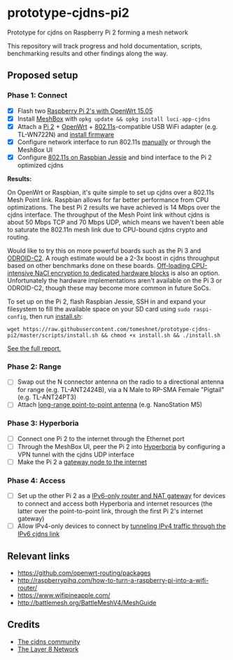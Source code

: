 # prototype-cjdns-pi2

Prototype for cjdns on Raspberry Pi 2 forming a mesh network

This repository will track progress and hold documentation, scripts, benchmarking results and other findings along the way.

## Proposed setup

### Phase 1: Connect

- [x] Flash two [Raspberry Pi 2's with OpenWrt 15.05](https://wiki.openwrt.org/toh/raspberry_pi_foundation/raspberry_pi)
- [x] Install [MeshBox](https://github.com/SeattleMeshnet/meshbox) with `opkg update && opkg install luci-app-cjdns`
- [x] Attach a [Pi 2](http://elinux.org/RPi_USB_Wi-Fi_Adapters) + [OpenWrt](https://forum.openwrt.org/viewtopic.php?id=37331) + [802.11s](http://devel.open80211s.narkive.com/8olWVgz9/802-11s-and-raspberry-pi)-compatible USB WiFi adapter (e.g. TL-WN722N) and [install firmware](https://wiki.debian.org/ath9k_htc)
- [x] Configure network interface to run 802.11s [manually](https://wiki.openwrt.org/doc/howto/mesh.80211s) or through the MeshBox UI
- [x] Configure [802.11s on Raspbian Jessie](https://github.com/o11s/open80211s/wiki/HOWTO) and bind interface to the Pi 2 optimized cjdns

**Results:**

On OpenWrt or Raspbian, it's quite simple to set up cjdns over a 802.11s Mesh Point link. Raspbian allows for far better performance from CPU optimizations. The best Pi 2 results we have achieved is 14 Mbps over the cjdns interface. The throughput of the Mesh Point link without cjdns is about 50 Mbps TCP and 70 Mbps UDP, which means we haven't been able to saturate the 802.11n mesh link due to CPU-bound cjdns crypto and routing.

Would like to try this on more powerful boards such as the Pi 3 and [ODROID-C2](http://www.hardkernel.com/main/products/prdt_info.php?g_code=G145457216438). A rough estimate would be a 2-3x boost in cjdns throughput based on other benchmarks done on these boards. [Off-loading CPU-intensive NaCl encryption to dedicated hardware blocks](https://www.reddit.com/r/hyperboria/comments/1flpty/how_to_get_your_beaglebone_black_running_cjdns/) is also an option. Unfortunately the hardware implementations aren't available on the Pi 3 or ODROID-C2, though these may become more common in future SoCs.

To set up on the Pi 2, flash Raspbian Jessie, SSH in and expand your filesystem to fill the available space on your SD card using `sudo raspi-config`, then run [install.sh](https://github.com/tomeshnet/prototype-cjdns-pi2/blob/master/scripts/install.sh):

```
wget https://raw.githubusercontent.com/tomeshnet/prototype-cjdns-pi2/master/scripts/install.sh && chmod +x install.sh && ./install.sh
```

[See the full report.](https://github.com/tomeshnet/prototype-cjdns-pi2/blob/master/docs/phase-1-connect.md)

### Phase 2: Range

- [ ] Swap out the N connector antenna on the radio to a directional antenna for range (e.g. TL-ANT2424B), via a N Male to RP-SMA Female "Pigtail" (e.g. TL-ANT24PT3)
- [ ] Attach [long-range point-to-point antenna](https://www.ubnt.com/products/) (e.g. NanoStation M5)

### Phase 3: Hyperboria

- [ ] Connect one Pi 2 to the internet through the Ethernet port
- [ ] Through the MeshBox UI, peer the Pi 2 into [Hyperboria](https://www.fc00.org) by configuring a VPN tunnel with the cjdns UDP interface
- [ ] Make the Pi 2 a [gateway node to the internet](https://github.com/hyperboria/cjdns/blob/master/doc/tunnel.md)

### Phase 4: Access

- [ ] Set up the other Pi 2 as a [IPv6-only router and NAT gateway](https://github.com/hyperboria/cjdns/blob/master/doc/nat-gateway.md) for devices to connect and access both Hyperboria and internet resources (the latter over the point-to-point link, through the first Pi 2's internet gateway)
- [ ] Allow IPv4-only devices to connect by [tunneling IPv4 traffic through the IPv6 cjdns link](https://en.wikipedia.org/wiki/4in6)
  
## Relevant links

* https://github.com/openwrt-routing/packages
* http://raspberrypihq.com/how-to-turn-a-raspberry-pi-into-a-wifi-router/
* https://www.wifipineapple.com/
* http://battlemesh.org/BattleMeshV4/MeshGuide

## Credits

* [The cjdns community](https://github.com/hyperboria)
* [The Layer 8 Network](http://layer8.network)
